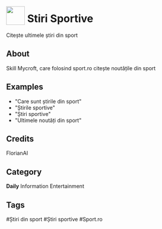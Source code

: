 # <img src="https://raw.githack.com/FortAwesome/Font-Awesome/master/svgs/solid/robot.svg" card_color="#22A7F0" width="50" height="50" style="vertical-align:bottom"/> Stiri Sportive
Citește ultimele știri din sport

## About
Skill Mycroft, care folosind sport.ro citește noutățile din sport

## Examples
* "Care sunt știrile din sport"
* "Știrile sportive"
* "Știri sportive"
* "Ultimele noutăți din sport"

## Credits
FlorianAI

## Category
**Daily**
Information
Entertainment

## Tags
#Știri din sport
#Știri sportive
#Sport.ro

